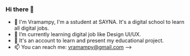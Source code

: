 ### Hi there 👋
- 🌱 I'm Vramampy, I'm a sstudent at SAYNA. It's a digital school to learn all digital jobs.
- 🌱 I’m currently learning digital job like Design UI/UX.
- 👯 It's an account to learn and present my educational project.
- 📫 You can reach me: vramampy@gmail.com
-->
